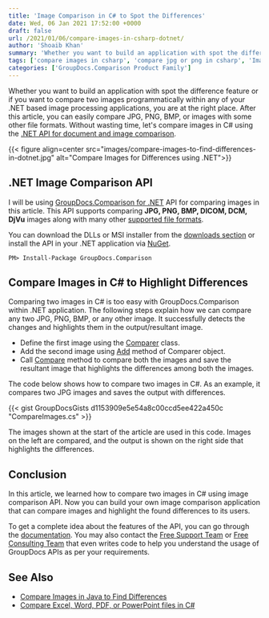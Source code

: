 ```yaml
---
title: 'Image Comparison in C# to Spot the Differences'
date: Wed, 06 Jan 2021 17:52:00 +0000
draft: false
url: /2021/01/06/compare-images-in-csharp-dotnet/
author: 'Shoaib Khan'
summary: 'Whether you want to build an application with spot the difference feature or if you want to compare two images within any of your image processing .NET based applications, you are at the right place. After this article, you can easily compare JPG, PNG, BMP, or images with some other file formats. Without wasting time, let us compare images in C# using the [.NET API for document and image conversion](https://products.groupdocs.com/comparison/net).'
tags: ['compare images in csharp', 'compare jpg or png in csharp', 'Image Comparison', 'image comparison in csharp']
categories: ['GroupDocs.Comparison Product Family']
---
```


Whether you want to build an application with spot the difference feature or if you want to compare two images programmatically within any of your .NET based image processing applications, you are at the right place. After this article, you can easily compare JPG, PNG, BMP, or images with some other file formats. Without wasting time, let's compare images in C# using the [.NET API for document and image comparison](https://products.groupdocs.com/comparison/net).



{{< figure align=center src="images/compare-images-to-find-differences-in-dotnet.jpg" alt="Compare Images for Differences using .NET">}}


## .NET Image Comparison API

I will be using [GroupDocs.Comparison for .NET](https://products.groupdocs.com/comparison/net) API for comparing images in this article. This API supports comparing **JPG, PNG, BMP, DICOM, DCM, DjVu** images along with many other [supported file formats](https://docs.groupdocs.com/comparison/net/supported-document-formats/).

You can download the DLLs or MSI installer from the [downloads section](https://downloads.groupdocs.com/comparison/net) or install the API in your .NET application via [NuGet](https://www.nuget.org/packages/groupdocs.comparison).

```
PM> Install-Package GroupDocs.Comparison
```

## Compare Images in C# to Highlight Differences

Comparing two images in C# is too easy with GroupDocs.Comparison within .NET application. The following steps explain how we can compare any two JPG, PNG, BMP, or any other image. It successfully detects the changes and highlights them in the output/resultant image.

*   Define the first image using the [Comparer](https://apireference.groupdocs.com/comparison/net/groupdocs.comparison/comparer) class.
*   Add the second image using [Add](https://apireference.groupdocs.com/comparison/net/groupdocs.comparison/comparer/methods/add/index) method of Comparer object.
*   Call [Compare](https://apireference.groupdocs.com/comparison/net/groupdocs.comparison/comparer/methods/compare/index) method to compare both the images and save the resultant image that highlights the differences among both the images.

The code below shows how to compare two images in C#. As an example, it compares two JPG images and saves the output with differences.

{{< gist GroupDocsGists d1153909e5e54a8c00ccd5ee422a450c "CompareImages.cs" >}}

The images shown at the start of the article are used in this code. Images on the left are compared, and the output is shown on the right side that highlights the differences.

## Conclusion

In this article, we learned how to compare two images in C# using image comparison API. Now you can build your own image comparison application that can compare images and highlight the found differences to its users.

To get a complete idea about the features of the API, you can go through the [documentation](https://docs.groupdocs.com/comparison/net/). You may also contact the [Free Support Team](https://forum.groupdocs.com/c/comparison) or [Free Consulting Team](https://groupdocs-free-consulting.github.io/) that even writes code to help you understand the usage of GroupDocs APIs as per your requirements.

## See Also

*   [Compare Images in Java to Find Differences](https://blog.groupdocs.com/2021/06/16/compare-images-in-java/)
*   [Compare Excel, Word, PDF, or PowerPoint files in C#](https://blog.groupdocs.com/2020/03/10/compare-excel-word-pdf-files-in-csharp/)




